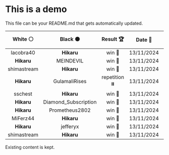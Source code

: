 # This is a demo

This file can be your README.md that gets automatically updated.

<!--START_SECTION:chessStats-->
<!-- Automatically generated with https://github.com/Balastrong/chess-stats-action -->

| White ⚪ | Black ⚫ | Result 🏆 | Date 📅 | Position 🗺️ |
|:---:|:---:|:---:|:---:|:---:|
| lacobra40 | **Hikaru** | win 🥇 | 13/11/2024 | <a href="http://www.ee.unb.ca/cgi-bin/tervo/fen.pl?select=2r2kr1/1p3p1p/3q4/pB1p1b2/Pn1P3P/1NN1ppP1/1P1Q1P2/1K1R3R w - -">Link</a> |
| **Hikaru** | MEINDEVIL | win 🥇 | 13/11/2024 | <a href="http://www.ee.unb.ca/cgi-bin/tervo/fen.pl?select=r2qr3/p3kp2/3pn3/1ppN2Bp/2B1P3/3P4/PPP2Q1P/R5K1 b - -">Link</a> |
| shimastream | **Hikaru** | win 🥇 | 13/11/2024 | <a href="http://www.ee.unb.ca/cgi-bin/tervo/fen.pl?select=3r1bk1/3P1p2/5p2/p7/1p2P2Q/6P1/5P1P/3q2K1 w - -">Link</a> |
| **Hikaru** | GulamaliRises | repetition ⏸️ | 13/11/2024 | <a href="http://www.ee.unb.ca/cgi-bin/tervo/fen.pl?select=2r1kb1r/p2p2pp/4p3/4Pp2/1nq5/2n2NP1/P4PBP/R1BQ1RK1 w k -">Link</a> |
| sschest | **Hikaru** | win 🥇 | 13/11/2024 | <a href="http://www.ee.unb.ca/cgi-bin/tervo/fen.pl?select=2r1k2r/4bpp1/4pn1p/1p1pQ3/5BP1/2qB1n1P/2P2P2/1R3RK1 w k -">Link</a> |
| **Hikaru** | Diamond_Subscription | win 🥇 | 13/11/2024 | <a href="http://www.ee.unb.ca/cgi-bin/tervo/fen.pl?select=5Nk1/1p3p2/p5p1/3p4/6P1/8/2rB1P1P/3RK1R1 b - -">Link</a> |
| **Hikaru** | Prometheus2802 | win 🥇 | 13/11/2024 | <a href="http://www.ee.unb.ca/cgi-bin/tervo/fen.pl?select=2k3r1/2q1b3/p3p3/2P2p2/1PpB1Pp1/6P1/2P1Q2P/R3K3 b - -">Link</a> |
| MiFerz44 | **Hikaru** | win 🥇 | 13/11/2024 | <a href="http://www.ee.unb.ca/cgi-bin/tervo/fen.pl?select=r7/P3ppk1/3p4/1N1P4/2P3p1/2P1P1P1/2R1KP2/6R1 w - -">Link</a> |
| **Hikaru** | jefferyx | win 🥇 | 13/11/2024 | <a href="http://www.ee.unb.ca/cgi-bin/tervo/fen.pl?select=8/1k6/1p3q2/1P6/P4R2/2N1Bb2/1K3P2/8 b - -">Link</a> |
| shimastream | **Hikaru** | win 🥇 | 13/11/2024 | <a href="http://www.ee.unb.ca/cgi-bin/tervo/fen.pl?select=6k1/1p3pp1/4p2p/4P3/1Q6/P7/1Pn2PPP/3qN1K1 w - -">Link</a> |

<!--END_SECTION:chessStats-->

Existing content is kept.
